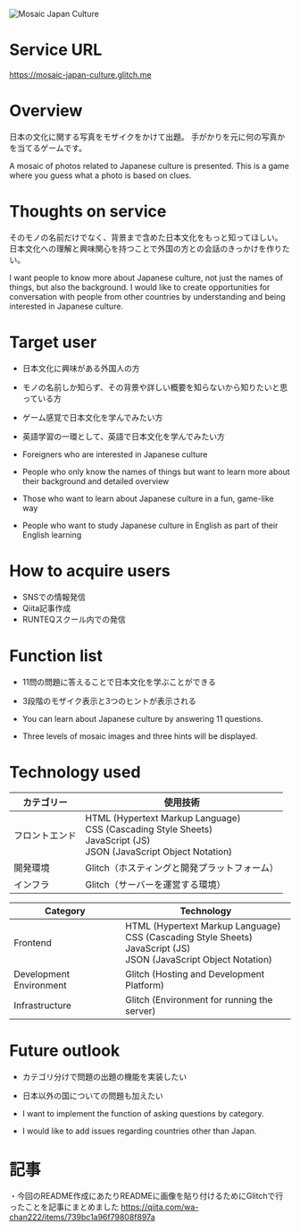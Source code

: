 ![Mosaic Japan Culture](https://cdn.glitch.global/cf4d2441-d52f-444c-848a-1a7d7c967fff/08dfad83-2551-4539-861b-8554fed98685.mosaic-japan-culture.png?v=1728535098745)


# Service URL
https://mosaic-japan-culture.glitch.me

# Overview
日本の文化に関する写真をモザイクをかけて出題。
手がかりを元に何の写真かを当てるゲームです。

A mosaic of photos related to Japanese culture is presented.
This is a game where you guess what a photo is based on clues.


# Thoughts on service
そのモノの名前だけでなく、背景まで含めた日本文化をもっと知ってほしい。
日本文化への理解と興味関心を持つことで外国の方との会話のきっかけを作りたい。

I want people to know more about Japanese culture, not just the names of things, but also the background.
I would like to create opportunities for conversation with people from other countries by understanding and being interested in Japanese culture.


# Target user
- 日本文化に興味がある外国人の方
- モノの名前しか知らず、その背景や詳しい概要を知らないから知りたいと思っている方
- ゲーム感覚で日本文化を学んでみたい方
- 英語学習の一環として、英語で日本文化を学んでみたい方

- Foreigners who are interested in Japanese culture
- People who only know the names of things but want to learn more about their background and detailed overview
- Those who want to learn about Japanese culture in a fun, game-like way
- People who want to study Japanese culture in English as part of their English learning


# How to acquire users
- SNSでの情報発信
- Qiita記事作成
- RUNTEQスクール内での発信


# Function list
- 11問の問題に答えることで日本文化を学ぶことができる
- 3段階のモザイク表示と3つのヒントが表示される

- You can learn about Japanese culture by answering 11 questions.
- Three levels of mosaic images and three hints will be displayed.


# Technology used
| カテゴリー     | 使用技術                                                                                                                 | 
| -------------- | ------------------------------------------------------------------------------------------------------------------------ | 
| フロントエンド | HTML (Hypertext Markup Language)<br>CSS (Cascading Style Sheets)<br>JavaScript (JS)<br>JSON (JavaScript Object Notation) | 
| 開発環境       | Glitch（ホスティングと開発プラットフォーム）                                                                             | 
| インフラ       | Glitch（サーバーを運営する環境）  | 

| Category               | Technology                                                                                                                 | 
|-----------------------|---------------------------------------------------------------------------------------------------------------------------| 
| Frontend               | HTML (Hypertext Markup Language)<br>CSS (Cascading Style Sheets)<br>JavaScript (JS)<br>JSON (JavaScript Object Notation) | 
| Development Environment | Glitch (Hosting and Development Platform)                                                                               | 
| Infrastructure         | Glitch (Environment for running the server)                                                                              | 


# Future outlook
- カテゴリ分けで問題の出題の機能を実装したい
- 日本以外の国についての問題も加えたい

- I want to implement the function of asking questions by category.
- I would like to add issues regarding countries other than Japan.


# 記事
・今回のREADME作成にあたりREADMEに画像を貼り付けるためにGlitchで行ったことを記事にまとめました
https://qiita.com/wa-chan222/items/739bc1a96f79808f897a

